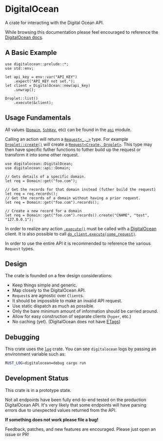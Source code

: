 # DigitalOcean

A crate for interacting with the Digital Ocean API.

While browsing this documentation please feel encouraged to reference the
[DigitalOcean docs](https://developers.digitalocean.com/documentation/v2/).

## A Basic Example

```rust,no_run
use digitalocean::prelude::*;
use std::env;

let api_key = env::var("API_KEY")
    .expect("API_KEY not set.");
let client = DigitalOcean::new(api_key)
    .unwrap();

Droplet::list()
    .execute(&client);
```

## Usage Fundamentals

All values ([`Domain`](api/struct.Domain.html), [`SshKey`](api/struct.SshKey.html), etc) can 
be found in the [`api`](api/index.html) module.

Calling an action will return a [`Request<_,_>`](request/struct.Request.html) type. For example 
[`Droplet::create()`](api/struct.Droplet.html#method.create) will create a
[`Request<Create, Droplet>`](request/struct.Request.html#method.ssh_keys). This type may then
have specific futher functions to futher build up the request or transform it into some other
request.

```rust,no_run
use digitalocean::DigitalOcean;
use digitalocean::api::Domain;

// Gets details of a specific domain.
let req = Domain::get("foo.com");

// Get the records for that domain instead (futher build the request)
let req = req.records();
// Get the records of a domain without having a prior request.
let req = Domain::get("foo.com").records();

// Create a new record for a domain
let req = Domain::get("foo.com").records().create("CNAME", "test", "127.0.0.1");
```

In order to realize any action [`.execute()`](request/trait.Executable.html#tymethod.execute)
must be called with a [DigitalOcean](struct.DigitalOcean.html#method.new) client. It is also 
possible to call [`do_client.execute(some_request)`](struct.DigitalOcean.html#method.execute).

In order to use the entire API it is recommended to reference the various `Request` types.

## Design

The crate is founded on a few design considerations:

* Keep things simple and generic.
* Map closely to the DigitalOcean API.
* `Request`s are agnostic over `Client`s.
* It should be impossible to make an invalid API request.
* Use static dispatch as much as possible.
* Only the bare minimum amount of information should be carried around.
* Allow for easy construction of separate clients (`hyper`, etc.)
* No caching (yet). (DigitalOcean does not have [ETags](https://en.wikipedia.org/wiki/HTTP_ETag))

## Debugging

This crate uses the [`log`](https://doc.rust-lang.org/log/log/index.html) crate. You can see `digitalocean` logs by passing an environment variable such as:

```bash
RUST_LOG=digitalocean=debug cargo run
```

## Development Status

This crate is in a prototype state.

Not all endpoints have been fully end-to-end tested on the production DigitalOcean API. It's very
likely that some endpoints will have parsing errors due to unexpected values returned from the API.

**If something does not work please file a bug!**

Feedback, patches, and new features are encouraged. 
Please just open an issue or PR!